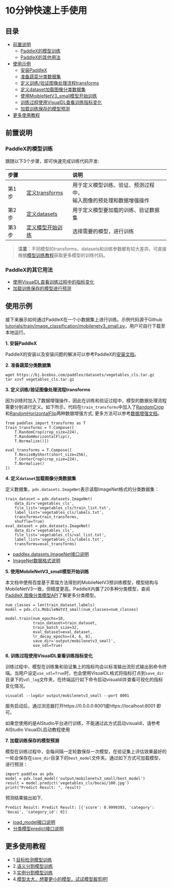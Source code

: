 # 10分钟快速上手使用

## 目录
* [前置说明](#1)
  * [PaddleX的模型训练](#11)
  * [PaddleX的其他用法](#12)
* [使用示例](#2)
  * <a href=#安装PaddleX>安装PaddleX</a>
  * <a href=#准备蔬菜分类数据集>准备蔬菜分类数据集</a>
  * <a href=#定义训练验证图像处理流程transforms>定义训练/验证图像处理流程transforms</a>
  * <a href=#定义dataset加载图像分类数据集>定义dataset加载图像分类数据集</a>
  * <a href=#使用MoibleNetV3_small模型开始训练>使用MoibleNetV3_small模型开始训练</a>
  * <a href=#训练过程使用VisualDL查看训练指标变化>训练过程使用VisualDL查看训练指标变化</a>
  * <a href=加载训练保存的模型预测>加载训练保存的模型预测</a>
* [更多使用教程](#3)


## <h2 id="1">前置说明</h2>

### <h3 id="11">PaddleX的模型训练</h3>

跟随以下3个步骤，即可快速完成训练代码开发:

| 步骤 |                  |说明             |
| :--- | :--------------- | :-------------- |
| 第1步| <a href=#定义训练验证图像处理流程transforms>定义transforms</a>  | 用于定义模型训练、验证、预测过程中，<br>输入图像的预处理和数据增强操作 |
| 第2步| <a href="#定义dataset加载图像分类数据集">定义datasets</a>  | 用于定义模型要加载的训练、验证数据集 |
| 第3步| <a href="#使用MoibleNetV3_small_ssld模型开始训练">定义模型开始训练</a> | 选择需要的模型，进行训练 |

> **注意**：不同模型的transforms、datasets和训练参数都有较大差异。可直接根据[模型训练教程](../tutorials/train)获取更多模型的训练代码。

### <h3 id="12">PaddleX的其它用法</h3>

- <a href="#训练过程使用VisualDL查看训练指标变化">使用VisualDL查看训练过程中的指标变化</a>
- <a href="#加载训练保存的模型预测">加载训练保存的模型进行预测</a>

## <h2 id="2">使用示例</h2>

接下来展示如何通过PaddleX在一个小数据集上进行训练。示例代码源于Github [tutorials/train/image_classification/mobilenetv3_small.py](../tutorials/train/image_classification/mobilenetv3_small.py)，用户可自行下载至本地运行。  

<a name="安装PaddleX"></a>
**1. 安装PaddleX**  

PaddleX的安装以及安装问题的解决可以参考PaddleX的[安装文档](./install.md)。

<a name="准备蔬菜分类数据集"></a>
**2. 准备蔬菜分类数据集**  

```
wget https://bj.bcebos.com/paddlex/datasets/vegetables_cls.tar.gz
tar xzvf vegetables_cls.tar.gz
```

<a name="定义训练验证图像处理流程transforms"></a>
**3. 定义训练/验证图像处理流程transforms**  

因为训练时加入了数据增强操作，因此在训练和验证过程中，模型的数据处理流程需要分别进行定义。如下所示，代码在`train_transforms`中加入了[RandomCrop](./apis/transforms/transforms.md#randomcrop)和[RandomHorizontalFlip](./apis/transforms/transforms.md#randomhorizontalflip)两种数据增强方式, 更多方法可以参考[数据增强文档](./apis/transforms/transforms.md)。

```
from paddlex import transforms as T
train_transforms = T.Compose([
    T.RandomCrop(crop_size=224),
    T.RandomHorizontalFlip(),
    T.Normalize()])

eval_transforms = T.Compose([
    T.ResizeByShort(short_size=256),
    T.CenterCrop(crop_size=224),
    T.Normalize()
])
```

<a name="定义dataset加载图像分类数据集"></a>
**4. 定义`dataset`加载图像分类数据集**  

定义数据集，`pdx.datasets.ImageNet`表示读取ImageNet格式的分类数据集：

```
train_dataset = pdx.datasets.ImageNet(
    data_dir='vegetables_cls',
    file_list='vegetables_cls/train_list.txt',
    label_list='vegetables_cls/labels.txt',
    transforms=train_transforms,
    shuffle=True)
eval_dataset = pdx.datasets.ImageNet(
    data_dir='vegetables_cls',
    file_list='vegetables_cls/val_list.txt',
    label_list='vegetables_cls/labels.txt',
    transforms=eval_transforms)
```

- [paddlex.datasets.ImageNet接口说明](./apis/datasets.md#1)
- [ImageNet数据格式说明](./data/format/classification.md)

<a name="使用MoibleNetV3_small模型开始训练"></a>
**5. 使用MobileNetV3_small模型开始训练**  

本文档中使用百度基于蒸馏方法得到的MobileNetV3预训练模型，模型结构与MobileNetV3一致，但精度更高。PaddleX内置了20多种分类模型，查阅[PaddleX 图像分类模型API](apis/models/classification.md#其它分类模型)了解更多分类模型。
```
num_classes = len(train_dataset.labels)
model = pdx.cls.MobileNetV3_small(num_classes=num_classes)

model.train(num_epochs=10,
            train_dataset=train_dataset,
            train_batch_size=32,
            eval_dataset=eval_dataset,
            lr_decay_epochs=[4, 6, 8],
            save_dir='output/mobilenetv3_small',
            use_vdl=True)
```

<a name="训练过程使用VisualDL查看训练指标变化"></a>
**6. 训练过程使用VisualDL查看训练指标变化**  

训练过程中，模型在训练集和验证集上的指标均会以标准输出流形式输出到命令终端。当用户设定`use_vdl=True`时，也会使用VisualDL格式将指标打点到`save_dir`目录下的`vdl_log`文件夹，在终端运行如下命令启动visualdl并查看可视化的指标变化情况。
```
visualdl --logdir output/mobilenetv3_small --port 8001
```
服务启动后，通过浏览器打开https://0.0.0.0:8001或https://localhost:8001 即可。

如果您使用的是AIStudio平台进行训练，不能通过此方式启动visualdl，请参考AIStudio VisualDL启动教程使用

<a name="加载训练保存的模型预测"></a>
**7. 加载训练保存的模型预测**  

模型在训练过程中，会每间隔一定轮数保存一次模型，在验证集上评估效果最好的一轮会保存在`save_dir`目录下的`best_model`文件夹。通过如下方式可加载模型，进行预测：

```
import paddlex as pdx
model = pdx.load_model('output/mobilenetv3_small/best_model')
result = model.predict('vegetables_cls/bocai/100.jpg')
print("Predict Result: ", result)
```
预测结果输出如下,
```
Predict Result: Predict Result: [{'score': 0.9999393, 'category': 'bocai', 'category_id': 0}]
```
- [load_model接口说明](./apis/prediction.md)
- [分类模型predict接口说明](./apis/models/classification.md#predict)


<h2 id="3">更多使用教程</h2>

- 1.[目标检测模型训练](../tutorials/train)
- 2.[语义分割模型训练](../tutorials/train)
- 3.[实例分割模型训练](../tutorials/train)
- 4.[模型太大，想要更小的模型，试试模型裁剪吧!](../tutorials/slim/prune)
